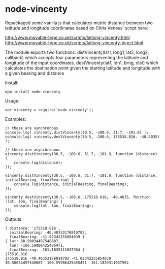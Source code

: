 node-vincenty
=============

Repackaged some vanilla js that calculates metric distance between two latitude and longitude coordinates based on Chris Veness' script here:

http://www.movable-type.co.uk/scripts/latlong-vincenty.html
http://www.movable-type.co.uk/scripts/latlong-vincenty-direct.html

The module exports two functions:
    distVincenty(lat1, long1, lat2, long2, callback) which accepts four parameters representing the latitude and longitude of the input coordinates.
    destVincenty(lat1, lon1, brng, dist) which calculates the destination point given the starting latitude and longitude with a given bearing and distance

Install:

    npm install node-vincenty

Usage:

    var vincenty = require('node-vincenty');

Examples:

    // these are synchronous
    console.log( vincenty.distVincenty(30.5, -100.6, 31.7, -101.8) );
    console.log( vincenty.destVincenty(30.5, -100.6, 175518.816, -40.4035) );

    // these are asynchronous
    vincenty.distVincenty(30.5, -100.6, 31.7, -101.8, function (distance) {
        console.log(distance);
    });

    vincenty.distVincenty(30.5, -100.6, 31.7, -101.8, function (distance, initialBearing, finalBearing) {
        console.log(distance, initialBearing, finalBearing);
    });

    vincenty.destVincenty(30.5, -100.6, 175518.816, -40.4035, function (lat, lon, finalBearing) {
        console.log(lat, lon, finalBearing);
    });

Outputs:

    { distance: '175518.816',
      initialBearing: -40.40353176919702,
      finalBearing: -41.02342255854039 }
    { lat: 30.50034497548687,
      lon: -100.59986425485471,
      finalBearing: -161.1839311037904 }
    175518.816
    175518.816 -40.40353176919702 -41.02342255854039
    30.50034497548687 -100.59986425485471 -161.1839311037904
